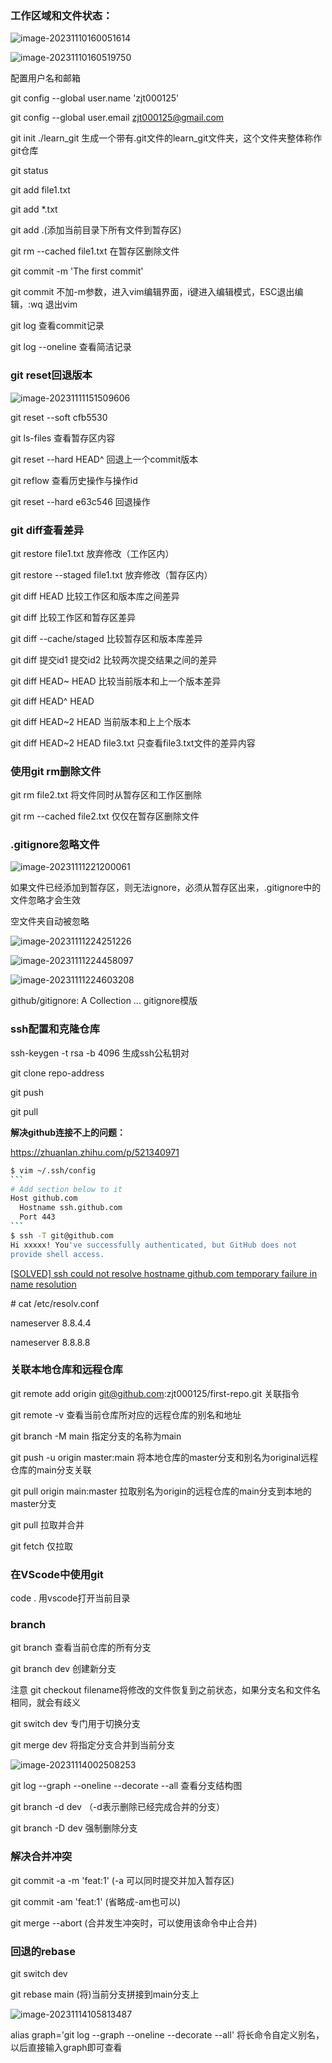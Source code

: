 ### 工作区域和文件状态：
![image-20231110160051614](D:\Software\Typora\images\image-20231110160051614.png)

![image-20231110160519750](D:\Software\Typora\images\image-20231110160519750.png)

配置用户名和邮箱

git config --global user.name 'zjt000125'

git config --global user.email zjt000125@gmail.com

git init ./learn_git 生成一个带有.git文件的learn_git文件夹，这个文件夹整体称作git仓库

git status

git add file1.txt

git add *.txt

git add .(添加当前目录下所有文件到暂存区)

git rm --cached file1.txt 在暂存区删除文件

git commit -m 'The first commit'

git commit 不加-m参数，进入vim编辑界面，i键进入编辑模式，ESC退出编辑，:wq 退出vim

git log 查看commit记录

git log --oneline 查看简洁记录

### git reset回退版本

![image-20231111151509606](D:\Software\Typora\images\image-20231111151509606.png)

git reset --soft cfb5530

git ls-files 查看暂存区内容

git reset --hard HEAD^ 回退上一个commit版本

git reflow 查看历史操作与操作id

git reset --hard e63c546 回退操作

### git diff查看差异

git restore file1.txt  放弃修改（工作区内）

git restore --staged file1.txt 放弃修改（暂存区内）

git diff HEAD 比较工作区和版本库之间差异

git diff 比较工作区和暂存区差异

git diff --cache/staged 比较暂存区和版本库差异

git diff 提交id1 提交id2 比较两次提交结果之间的差异

git diff HEAD~ HEAD 比较当前版本和上一个版本差异

git diff HEAD^ HEAD

git diff HEAD~2 HEAD 当前版本和上上个版本

git diff HEAD~2 HEAD file3.txt 只查看file3.txt文件的差异内容

### 使用git rm删除文件

git rm file2.txt 将文件同时从暂存区和工作区删除

git rm --cached file2.txt 仅仅在暂存区删除文件

### .gitignore忽略文件

![image-20231111221200061](D:\Software\Typora\images\image-20231111221200061.png)

如果文件已经添加到暂存区，则无法ignore，必须从暂存区出来，.gitignore中的文件忽略才会生效

空文件夹自动被忽略

![image-20231111224251226](D:\Software\Typora\images\image-20231111224251226.png)

![image-20231111224458097](D:\Software\Typora\images\image-20231111224458097.png)

![image-20231111224603208](D:\Software\Typora\images\image-20231111224603208.png)

github/gitignore: A Collection ...     gitignore模版

### ssh配置和克隆仓库

ssh-keygen -t rsa -b 4096  生成ssh公私钥对

git clone repo-address

git push <remote> <branch>

git pull <remote>

**解决github连接不上的问题：**

https://zhuanlan.zhihu.com/p/521340971

~~~bash
$ vim ~/.ssh/config
```
# Add section below to it
Host github.com
  Hostname ssh.github.com
  Port 443
```
$ ssh -T git@github.com
Hi xxxxx! You've successfully authenticated, but GitHub does not
provide shell access.
~~~

[[SOLVED\] ssh could not resolve hostname github.com temporary failure in name resolution](https://codetryout.com/github-temporary-failure-in-name-resolution/)

\# cat /etc/resolv.conf 

nameserver 8.8.4.4 

nameserver 8.8.8.8

### 关联本地仓库和远程仓库

git remote add origin git@github.com:zjt000125/first-repo.git   关联指令

git remote -v  查看当前仓库所对应的远程仓库的别名和地址

git branch -M main 指定分支的名称为main

git push -u origin master:main  将本地仓库的master分支和别名为original远程仓库的main分支关联

git pull origin main:master 拉取别名为origin的远程仓库的main分支到本地的master分支

git pull 拉取并合并

git fetch 仅拉取

### 在VScode中使用git

code . 用vscode打开当前目录



### branch

git branch 查看当前仓库的所有分支

git branch dev 创建新分支

注意 git checkout filename将修改的文件恢复到之前状态，如果分支名和文件名相同，就会有歧义

git switch dev 专门用于切换分支

git merge dev 将指定分支合并到当前分支

![image-20231114002508253](D:\Software\Typora\images\image-20231114002508253.png)

git log --graph --oneline --decorate --all 查看分支结构图

git branch -d dev （-d表示删除已经完成合并的分支）

git branch -D dev 强制删除分支

### 解决合并冲突

git commit -a -m 'feat:1'   (-a 可以同时提交并加入暂存区)

git commit -am 'feat:1'    (省略成-am也可以)

git merge --abort  (合并发生冲突时，可以使用该命令中止合并)

### 回退的rebase

git switch dev

git rebase main  (将)当前分支拼接到main分支上

![image-20231114105813487](D:\Software\Typora\images\image-20231114105813487.png)

alias graph='git log --graph --oneline --decorate --all' 将长命令自定义别名，以后直接输入graph即可查看
